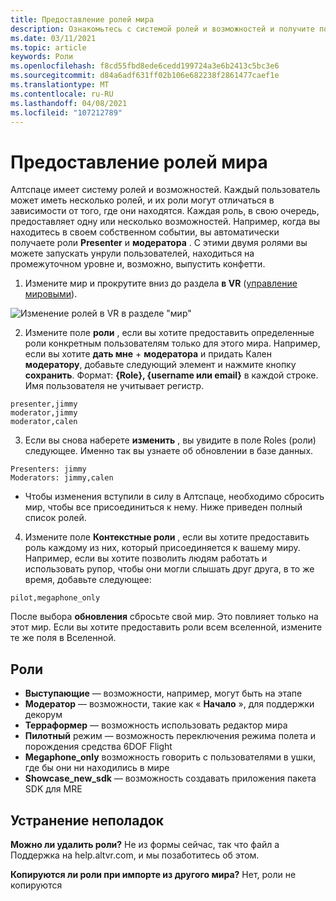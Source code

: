 ```yaml
---
title: Предоставление ролей мира
description: Ознакомьтесь с системой ролей и возможностей и получите пошаговые инструкции по предоставлению пользователям ролей в Алтспацевр.
ms.date: 03/11/2021
ms.topic: article
keywords: Роли
ms.openlocfilehash: f8cd55fbd8ede6cedd199724a3e6b2413c5bc3e6
ms.sourcegitcommit: d84a6adf631ff02b106e682238f2861477caef1e
ms.translationtype: MT
ms.contentlocale: ru-RU
ms.lasthandoff: 04/08/2021
ms.locfileid: "107212789"
---
```

# <a name="granting-world-roles"></a>Предоставление ролей мира

Алтспаце имеет систему ролей и возможностей. Каждый пользователь может иметь несколько ролей, и их роли могут отличаться в зависимости от того, где они находятся. Каждая роль, в свою очередь, предоставляет одну или несколько возможностей. Например, когда вы находитесь в своем собственном событии, вы автоматически получаете роли **Presenter** и **модератора** . С этими двумя ролями вы можете запускать унрули пользователей, находиться на промежуточном уровне и, возможно, выпустить конфетти. 

1. Измените мир и прокрутите вниз до раздела **в VR** ([управление мировыми](managing-worlds.md)).

![Изменение ролей в VR в разделе "мир"](images/granting-roles.png)

2. Измените поле **роли** , если вы хотите предоставить определенные роли конкретным пользователям только для этого мира. Например, если вы хотите **дать мне**  +  **модератора** и придать Кален **модератору**, добавьте следующий элемент и нажмите кнопку **сохранить**. Формат: **{Role}, {username или email}** в каждой строке. Имя пользователя не учитывает регистр. 

```
presenter,jimmy
moderator,jimmy
moderator,calen
```

3. Если вы снова наберете **изменить** , вы увидите в поле Roles (роли) следующее. Именно так вы узнаете об обновлении в базе данных.

```
Presenters: jimmy
Moderators: jimmy,calen
```

* Чтобы изменения вступили в силу в Алтспаце, необходимо сбросить мир, чтобы все присоединиться к нему. Ниже приведен полный список ролей.

4. Измените поле **Контекстные роли** , если вы хотите предоставить роль каждому из них, который присоединяется к вашему миру. Например, если вы хотите позволить людям работать и использовать рупор, чтобы они могли слышать друг друга, в то же время, добавьте следующее:

```
pilot,megaphone_only
```

После выбора **обновления** сбросьте свой мир. Это повлияет только на этот мир. Если вы хотите предоставить роли всем вселенной, измените те же поля в Вселенной. 

## <a name="roles"></a>Роли 

* **Выступающие** — возможности, например, могут быть на этапе
* **Модератор** — возможности, такие как « **Начало** », для поддержки декорум
* **Терраформер** — возможность использовать редактор мира
* **Пилотный** режим — возможность переключения режима полета и порождения средства 6DOF Flight
* **Megaphone_only** возможность говорить с пользователями в ушки, где бы они ни находились в мире
* **Showcase_new_sdk** — возможность создавать приложения пакета SDK для MRE

## <a name="troubleshooting"></a>Устранение неполадок

**Можно ли удалить роли?**
Не из формы сейчас, так что файл a Поддержка на help.altvr.com, и мы позаботитесь об этом.

**Копируются ли роли при импорте из другого мира?**
Нет, роли не копируются